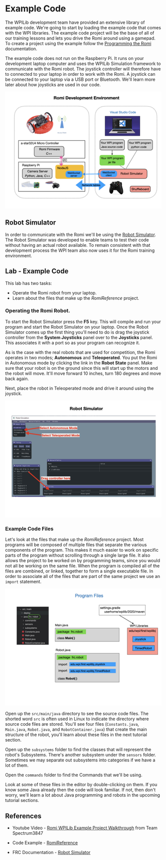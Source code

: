 # Example Code
The WPILib development team have provided an extensive library of example code. We're going to start by loading the example code that comes with the WPI libraries.  The example code project will be the base of all of our training lessons and lets you drive the Romi around using a gamepad. To create a project using the example follow the [Programming the Romi](https://docs.wpilib.org/en/stable/docs/romi-robot/programming-romi.html) documentation.

The example code does not run on the Raspberry Pi.  It runs on your development laptop computer and uses the WPILib Simulation framework to communicate with the Romi robot.  The joystick controller will therefore have to connected to your laptop in order to work with the Romi. A joystick can be connected to your laptop via a USB port or Bluetooth.  We'll learn more later about how joysticks are used in our code.

![Development Environment](../../images/Romi/Romi.002.jpeg)

## Robot Simulator
In order to communicate with the Romi we'll be using the [Robot Simulator](https://docs.wpilib.org/en/stable/docs/software/wpilib-tools/robot-simulation/introduction.html).  The Robot Simulator was developed to enable teams to test their code without having an actual robot available.  To remain consistent with that development process the WPI team also now uses it for the Romi training environment.


## Lab - Example Code
This lab has two tasks:

- Operate the Romi robot from your laptop.
- Learn about the files that make up the *RomiReference* project.

### Operating the Romi Robot.
To start the Robot Simulator press the **F5** key.  This will compile and run your program and start the Robot Simulator on your laptop. Once the Robot Simulator comes up the first thing you'll need to do is drag the joystick controller from the **System Joysticks** panel over to the **Joysticks** panel. This associates it with a port so as your program can recognize it.

As is the case with the real robots that are used for competition, the Romi operates in two modes; **Autonomous** and **Teleoperated**.  You put the Romi in Autonomous mode by clicking the link in the **Robot State** panel.  Make sure that your robot is on the ground since this will start up the motors and the robot will move.  It'll move forward 10 inches, turn 180 degrees and move back again. 

Next, place the robot in Teleoperated mode and drive it around using the joystick.

![Simulator](../../images/Romi/Romi.039.jpeg)

### Example Code Files
Let's look at the files that make up the *RomiReference* project.
Most programs will be composed of multiple files that separate the various components of the program.  This makes it much easier to work on specific parts of the program without scrolling through a single large file.  It also allows the project to be worked on by programming teams, since you would not all be working on the same file. When the program is compiled all of the files are combined, or linked, together to form a single executable file.  In order to associate all of the files that are part of the same project we use an `import` statement. 

![Program Files](../../images/FRCProgramming/FRCProgramming.001.jpeg)

Open up the `src/main/java` directory to see the source code files.  The shorted word `src` is often used in Linux to indicate the directory where source code files are stored.  You'll see four files (`Constants.java`, `Main.java`, `Robot.java`, and `RobotContainer.java`) that create the main structure of the robot, you'll learn about these files in the next tutorial section.  

Open up the `subsystems` folder to find the classes that will represent the robot's Subsystems. There's another subsystem under the `sensors` folder.  Sometimes we may separate out subsystems into categories if we have a lot of them.

Open the `commands` folder to find the Commands that we'll be using.

Look at some of these files in the editor by double-clicking on them.  If you know some Java already then the code will look familiar.  If not, then don't worry, we'll learn a lot about Java programming and robots in the upcoming tutorial sections.

## References
- Youtube Video - [Romi WPILib Example Project Walkthrough](https://www.youtube.com/watch?v=j5g4nHV3FaY&ab_channel=Spectrum3847) from Team Spectrum3847 

- Code Example - [RomiReference](https://github.com/FRC-2928/RomiExamples2024/tree/main/RomiSubsystems)

- FRC Documentation - [Robot Simulator](https://docs.wpilib.org/en/stable/docs/software/wpilib-tools/robot-simulation/introduction.html)
